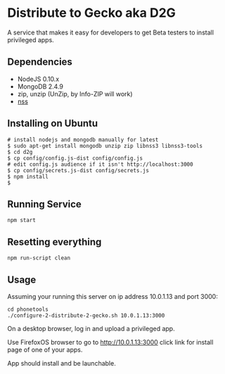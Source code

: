 Distribute to Gecko aka D2G
=================

A service that makes it easy for developers to get Beta testers
to install privileged apps.

## Dependencies

* NodeJS 0.10.x
* MongoDB 2.4.9
* zip, unzip (UnZip, by Info-ZIP will work)
* [nss](https://developer.mozilla.org/en-US/docs/Mozilla/Projects/NSS)

## Installing on Ubuntu

    # install nodejs and mongodb manually for latest
    $ sudo apt-get install mongodb unzip zip libnss3 libnss3-tools
    $ cd d2g
    $ cp config/config.js-dist config/config.js
    # edit config.js audience if it isn't http://localhost:3000
    $ cp config/secrets.js-dist config/secrets.js
    $ npm install
    $ 


## Running Service

    npm start

## Resetting everything

    npm run-script clean


## Usage

Assuming your running this server on ip address 10.0.1.13 and port 3000:

    cd phonetools
    ./configure-2-distribute-2-gecko.sh 10.0.1.13:3000

On a desktop browser, log in and upload a privileged app.

Use FirefoxOS browser to go to http://10.0.1.13:3000 click link for install page of one of your apps.

App should install and be launchable.